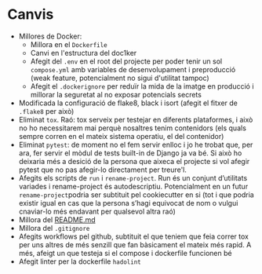 # Canvis

- Millores de Docker:
  - Millora en el `Dockerfile`
  - Canvi en l'estructura del doc1ker
  - Afegit del `.env` en el root del projecte per poder tenir un sol `compose.yml` amb variables de desenvolupament i preproducció (weak feature, potencialment no sigui d'utilitat tampoc)
  - Afegit el `.dockerignore` per reduïr la mida de la imatge en producció i millorar la seguretat al no exposar potencials secrets
- Modificada la configuració de flake8, black i isort (afegit el fitxer de `.flake8` per això)
- Eliminat `tox`. Raó: tox serveix per testejar en diferents plataformes, i això no ho necessitarem mai perquè nosaltres tenim contenidors (els quals sempre corren en el mateix sistema operatiu, el del contenidor)
- Eliminat `pytest`: de moment no el fem servir enlloc i jo he trobat que, per ara, fer servir el mòdul de tests built-in de Django ja va bé. Si això ho deixaria més a desició de la persona que aixeca el projecte si vol afegir pytest que no pas afegir-lo directament per treure'l.
- Afegits els scripts de `run` i `rename-project`. Run és un conjunt d’utilitats variades i rename-project és autodescriptiu. Potencialment en un futur `rename-project`podria ser subtituit pel cookiecutter en si (tot i que podria existir igual en cas que la persona s’hagi equivocat de nom o vulgui cnaviar-lo més endavant per qualsevol altra raó)
- Millora del [README.md](http://README.md "‌")
- Millora del `.gitignore`
- Afegits workflows pel github, subtituit el que teniem que feia correr tox per uns altres de més senzill que fan bàsicament el mateix més rapid. A més, afeigt un que testeja si el compose i dockerfile funcionen bé
- Afegit linter per la dockerfile `hadolint`
